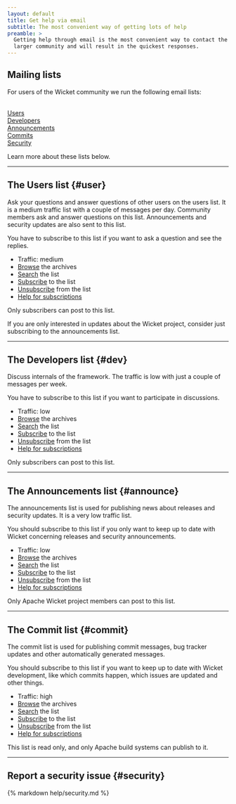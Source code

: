 ```yaml
---
layout: default
title: Get help via email
subtitle: The most convenient way of getting lots of help
preamble: >
  Getting help through email is the most convenient way to contact the
  larger community and will result in the quickest responses.
---
```


## Mailing lists

For users of the Wicket community we run the following email lists:

<div class="button-bar">
    <a class="button" href="#user"><i class="fa fa-comments"></i><br>Users</a>
    <a class="button" href="#dev"><i class="fa fa-code-fork"></i><br>Developers</a>
    <a class="button" href="#announce"><i class="fa fa-bullhorn"></i><br>Announcements</a>
    <a class="button" href="#commit"><i class="fa fa-file-code-o"></i><br>Commits</a>
    <a class="button" href="#security"><i class="fa fa-lock"></i><br>Security</a>
</div>

Learn more about these lists below.

---

## The Users list {#user}

Ask your questions and answer questions of other users on the users
list. It is a medium traffic list with a couple of messages per day.
Community members ask and answer questions on this list. Announcements
and security updates are also sent to this list.

You have to subscribe to this list if you want to ask a question and
see the replies.

* Traffic: medium
* [Browse](http://mail-archives.apache.org/mod_mbox/wicket-users/) the archives
* [Search](http://wicket-user.markmail.org) the list
* [Subscribe](mailto:users-subscribe@wicket.apache.org?subject=Subscribe+to+Apache+Wicket+User+list) to the list
* [Unsubscribe](mailto:users-unsubscribe@wicket.apache.org?subject=Unsubscribe+from+Apache+Wicket+User+list) from the list
* [Help for subscriptions](mailto:users-help@wicket.apache.org?subject=Get+help+for+Apache+Wicket+User+list)

Only subscribers can post to this list.

If you are only interested in updates about the Wicket project,
consider just subscribing to the announcements list.

---

## The Developers list {#dev}

Discuss internals of the framework. The traffic is low with just a couple of messages per week.

You have to subscribe to this list if you want to participate in discussions.

* Traffic: low
* [Browse](http://mail-archives.apache.org/mod_mbox/wicket-dev/) the archives
* [Search](http://wicket-dev.markmail.org) the list
* [Subscribe](mailto:dev-subscribe@wicket.apache.org?subject=Subscribe+to+Apache+Wicket+Dev+list) to the list
* [Unsubscribe](mailto:dev-unsubscribe@wicket.apache.org?subject=Unsubscribe+from+Apache+Wicket+Dev+list) from the list
* [Help for subscriptions](mailto:dev-help@wicket.apache.org?subject=Get+help+for+Apache+Wicket+Dev+list)

Only subscribers can post to this list.

---

## The Announcements list {#announce}

The announcements list is used for publishing news about releases and
security updates. It is a very low traffic list.

You should subscribe to this list if you only want to keep up to date
with Wicket concerning releases and security announcements.

* Traffic: low
* [Browse](http://mail-archives.apache.org/mod_mbox/wicket-announce)  the archives
* [Search](http://wicket-announce.markmail.org) the list
* [Subscribe](mailto:announce-subscribe@wicket.apache.org?subject=Subscribe+to+Apache+Wicket+announcements+list) to the list
* [Unsubscribe](mailto:announce-unsubscribe@wicket.apache.org?subject=Unsubscribe+from+Apache+Wicket+announcements+list) from the list
* [Help for subscriptions](mailto:announce-help@wicket.apache.org?subject=Get+help+for+Apache+Wicket+announcements+list)

Only Apache Wicket project members can post to this list.

---

## The Commit list {#commit}

The commit list is used for publishing commit messages, bug tracker
updates and other automatically generated messages.

You should subscribe to this list if you want to keep up to date with
Wicket development, like which commits happen, which issues are updated
and other things.

* Traffic: high
* [Browse](http://mail-archives.apache.org/mod_mbox/wicket-commits) the archives
* [Search](http://wicket-commits.markmail.org) the list
* [Subscribe](mailto:commits-subscribe@wicket.apache.org?subject=Subscribe+to+Apache+Wicket+commits+list) to the list
* [Unsubscribe](mailto:commits-unsubscribe@wicket.apache.org?subject=Unsubscribe+from+Apache+Wicket+commits+list) from the list
* [Help for subscriptions](mailto:commits-help@wicket.apache.org?subject=Get+help+for+Apache+Wicket+commits+list)

This list is read only, and only Apache build systems can publish to it.

---

## Report a security issue {#security}

{% markdown help/security.md %}

